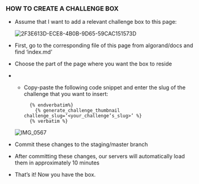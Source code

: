 ### HOW TO CREATE A CHALLENGE BOX 
- Assume that I want to add a relevant challenge box to this page:

  ![2F3E613D-ECE8-4B0B-9D65-59CAC151573D](https://user-images.githubusercontent.com/44210825/173040949-6df7fe6f-fbbe-4e8f-aecc-3cb1615083ae.JPG)
  
- First, go to the corresponding file of this page from algorand/docs and find ‘index.md’

- Choose the part of the page where you want the box to reside

- * Copy-paste the following code snippet and enter the slug of the challenge that you want to insert:

    ```
      {% endverbatim%}
        {% generate_challenge_thumbnail challenge_slug=‘<your_challenge’s_slug>’ %}
      {% verbatim %}
    ```
  ![IMG_0567](https://user-images.githubusercontent.com/44210825/173041822-bc64e6a1-8258-4e35-9b96-073a66f15d57.jpg)

- Commit these changes to the staging/master branch

- After committing these changes, our servers will automatically load them in approximately 10 minutes

- That’s it! Now you have the box.
